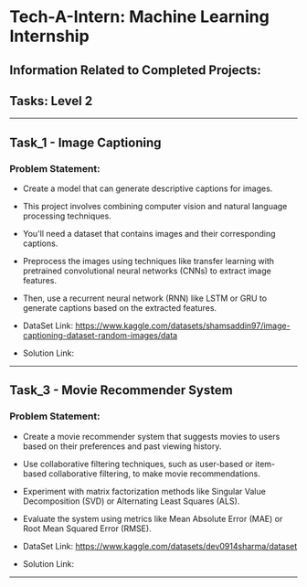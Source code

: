 # Tech-A-Intern: Machine Learning Internship

## Information Related to Completed Projects:


## Tasks: Level 2

-----------------------------------------------------------------------------------------------------------

## Task_1 - Image Captioning

### Problem Statement:

- Create a model that can generate descriptive captions for images. 
- This project involves combining computer vision and natural language processing techniques. 
- You'll need a dataset that contains images and their corresponding captions. 
- Preprocess the images using techniques like transfer learning with pretrained convolutional neural networks (CNNs) to extract image features. 
- Then, use a recurrent neural network (RNN) like LSTM or GRU to generate captions based on the extracted features. 

- DataSet Link: https://www.kaggle.com/datasets/shamsaddin97/image-captioning-dataset-random-images/data

- Solution Link: 

-----------------------------------------------------------------------------------------------------------

## Task_3 - Movie Recommender System

### Problem Statement:

- Create a movie recommender system that suggests movies to users based on their preferences and past viewing history. 
- Use collaborative filtering techniques, such as user-based or item-based collaborative filtering, to make movie recommendations. 
- Experiment with matrix factorization methods like Singular Value Decomposition (SVD) or Alternating Least Squares (ALS). 
- Evaluate the system using metrics like Mean Absolute Error (MAE) or Root Mean Squared Error (RMSE).


- DataSet Link: https://www.kaggle.com/datasets/dev0914sharma/dataset

- Solution Link: 

-----------------------------------------------------------------------------------------------------------